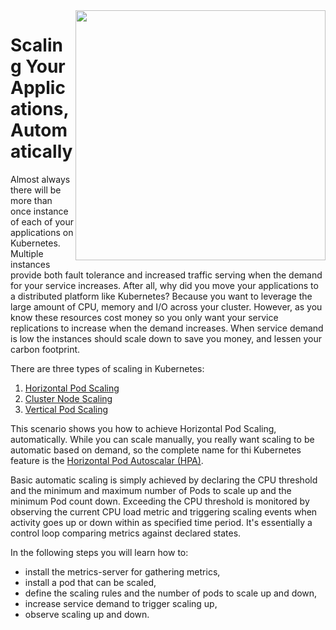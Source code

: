 <img align="right" src="/javajon/courses/kubernetes-observability/hpa/assets/sheep.png" width="400">

# Scaling Your Applications, Automatically #

Almost always there will be more than once instance of each of your applications on Kubernetes. Multiple instances provide both fault tolerance and increased traffic serving when the demand for your service increases. After all, why did you move your applications to a distributed platform like Kubernetes? Because you want to leverage the large amount of CPU, memory and I/O across your cluster. However, as you know these resources cost money so you only want your service replications to increase when the demand increases. When service demand is low the instances should scale down to save you money, and lessen your carbon footprint.

There are three types of scaling in Kubernetes:

1. [Horizontal Pod Scaling](https://kubernetes.io/docs/tasks/run-application/horizontal-pod-autoscale/)
2. [Cluster Node Scaling](https://github.com/kubernetes/autoscaler)
3. [Vertical Pod Scaling](https://github.com/kubernetes/autoscaler/tree/master/vertical-pod-autoscaler)

This scenario shows you how to achieve Horizontal Pod Scaling, automatically. While you can scale manually, you really want scaling to be automatic based on demand, so the complete name for thi Kubernetes feature is the [Horizontal Pod Autoscalar (HPA)](https://kubernetes.io/docs/tasks/run-application/horizontal-pod-autoscale/).

Basic automatic scaling is simply achieved by declaring the CPU threshold and the minimum and maximum number of Pods to scale up and the minimum Pod count down. Exceeding the CPU threshold is monitored by observing the current CPU load metric and triggering scaling events when activity goes up or down within as specified time period. It's essentially a control loop comparing metrics against declared states.

In the following steps you will learn how to:

- install the metrics-server for gathering metrics,
- install a pod that can be scaled,
- define the scaling rules and the number of pods to scale up and down,
- increase service demand to trigger scaling up,
- observe scaling up and down.
